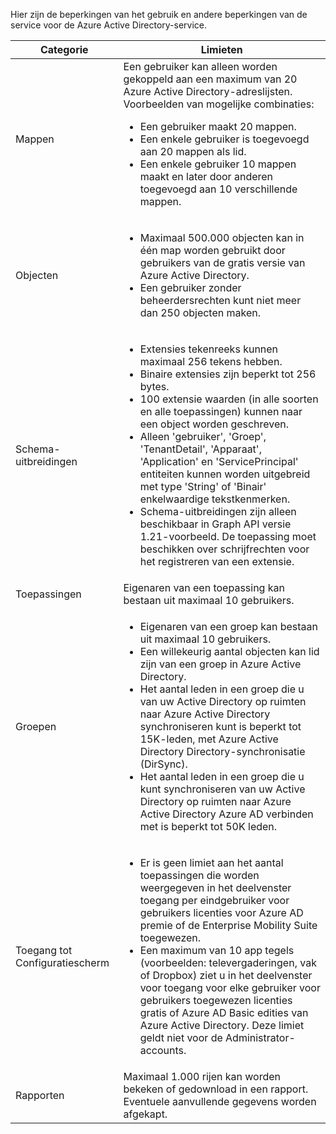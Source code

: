 Hier zijn de beperkingen van het gebruik en andere beperkingen van de service voor de Azure Active Directory-service.

| Categorie | Limieten |
|---|---|
| Mappen | Een gebruiker kan alleen worden gekoppeld aan een maximum van 20 Azure Active Directory-adreslijsten.<br />Voorbeelden van mogelijke combinaties: <ul> <li>Een gebruiker maakt 20 mappen.</li><li>Een enkele gebruiker is toegevoegd aan 20 mappen als lid.</li><li>Een enkele gebruiker 10 mappen maakt en later door anderen toegevoegd aan 10 verschillende mappen.</li></ul> |  
| Objecten | <ul><li>Maximaal 500.000 objecten kan in één map worden gebruikt door gebruikers van de gratis versie van Azure Active Directory.</li><li>Een gebruiker zonder beheerdersrechten kunt niet meer dan 250 objecten maken.</li></ul> |
| Schema-uitbreidingen | <ul><li>Extensies tekenreeks kunnen maximaal 256 tekens hebben. </li><li>Binaire extensies zijn beperkt tot 256 bytes.</li><li>100 extensie waarden (in alle soorten en alle toepassingen) kunnen naar een object worden geschreven.</li><li>Alleen 'gebruiker', 'Groep', 'TenantDetail', 'Apparaat', 'Application' en 'ServicePrincipal' entiteiten kunnen worden uitgebreid met type 'String' of 'Binair' enkelwaardige tekstkenmerken.</li><li>Schema-uitbreidingen zijn alleen beschikbaar in Graph API versie 1.21-voorbeeld. De toepassing moet beschikken over schrijfrechten voor het registreren van een extensie.</li></ul> |
| Toepassingen | Eigenaren van een toepassing kan bestaan uit maximaal 10 gebruikers. |
| Groepen | <ul><li>Eigenaren van een groep kan bestaan uit maximaal 10 gebruikers.</li><li>Een willekeurig aantal objecten kan lid zijn van een groep in Azure Active Directory.</li><li>Het aantal leden in een groep die u van uw Active Directory op ruimten naar Azure Active Directory synchroniseren kunt is beperkt tot 15K-leden, met Azure Active Directory Directory-synchronisatie (DirSync).</li><li>Het aantal leden in een groep die u kunt synchroniseren van uw Active Directory op ruimten naar Azure Active Directory Azure AD verbinden met is beperkt tot 50K leden.</li></ul> |
| Toegang tot Configuratiescherm | <ul><li>Er is geen limiet aan het aantal toepassingen die worden weergegeven in het deelvenster toegang per eindgebruiker voor gebruikers licenties voor Azure AD premie of de Enterprise Mobility Suite toegewezen.</li><li>Een maximum van 10 app tegels (voorbeelden: televergaderingen, vak of Dropbox) ziet u in het deelvenster voor toegang voor elke gebruiker voor gebruikers toegewezen licenties gratis of Azure AD Basic edities van Azure Active Directory. Deze limiet geldt niet voor de Administrator-accounts.</li></ul> |
| Rapporten | Maximaal 1.000 rijen kan worden bekeken of gedownload in een rapport. Eventuele aanvullende gegevens worden afgekapt. |
